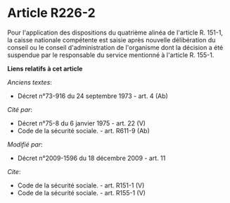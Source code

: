 # Article R226-2

Pour l'application des dispositions du quatrième alinéa de l'article R. 151-1, la caisse nationale compétente est saisie
après nouvelle délibération du conseil ou le conseil d'administration de l'organisme dont la décision a été suspendue par le
responsable du service mentionné à l'article R. 155-1.

**Liens relatifs à cet article**

_Anciens textes_:

  - Décret n°73-916 du 24 septembre 1973 - art. 4 (Ab)

_Cité par_:

  - Décret n°75-8 du 6 janvier 1975 - art. 22 (V)
  - Code de la sécurité sociale. - art. R611-9 (Ab)

_Modifié par_:

  - Décret n°2009-1596 du 18 décembre 2009 - art. 11

_Cite_:

  - Code de la sécurité sociale. - art. R151-1 (V)
  - Code de la sécurité sociale. - art. R155-1 (V)
